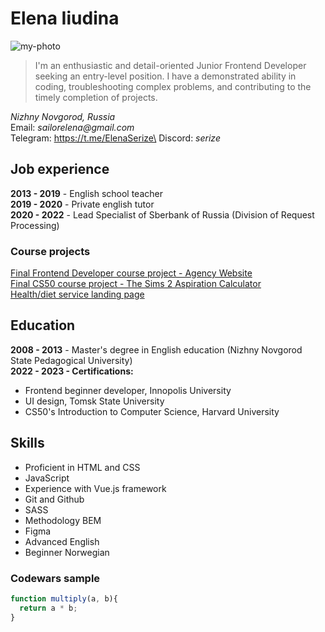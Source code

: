 # Elena Iiudina
![my-photo](../rsschool-cv/my-photo.JPG)

> I'm an enthusiastic and detail-oriented Junior Frontend Developer seeking an entry-level position. I have a demonstrated ability in coding, troubleshooting complex problems, and contributing to the timely completion of projects.

_Nizhny Novgorod, Russia_\
Email: _sailorelena@gmail.com_\
Telegram: https://t.me/ElenaSerize\
Discord: _serize_

## Job experience
**2013 - 2019** - English school teacher\
**2019 - 2020** - Private english tutor\
**2020 - 2022** - Lead Specialist of Sberbank of Russia (Division of Request Processing)

### Course projects
[Final Frontend Developer course project - Agency Website](https://github.com/serizelle/agency)\
[Final CS50 course project - The Sims 2 Aspiration Calculator](https://github.com/serizelle/CS50-final-project)\
[Health/diet service landing page](https://github.com/serizelle/SMARTLIFEBIO)

## Education
**2008 - 2013** - Master's degree in English education (Nizhny Novgorod State Pedagogical University)\
**2022 - 2023 - Certifications:** 
* Frontend beginner developer, Innopolis University
* UI design, Tomsk State University 
* CS50's Introduction to Computer Science, Harvard University

## Skills
* Proficient in HTML and CSS
* JavaScript
* Experience with Vue.js framework
* Git and Github
* SASS
* Methodology BEM
* Figma
* Advanced English
* Beginner Norwegian

### Codewars sample
```javascript
function multiply(a, b){
  return a * b;
}
```
